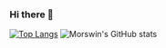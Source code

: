 ### Hi there 👋

<!--https://github.com/anuraghazra/github-readme-stats-->
[![Top Langs](https://github-readme-stats.vercel.app/api/top-langs/?username=Morswin&layout=pie&theme=tokyonight&langs_count=10)](https://github.com/anuraghazra/github-readme-stats)
![Morswin's GitHub stats](https://github-readme-stats.vercel.app/api?username=Morswin&show_icons=true&theme=tokyonight)
